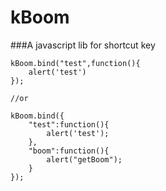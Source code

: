 # kBoom
###A javascript lib for shortcut key





    kBoom.bind("test",function(){
    	alert('test')
    });
    
    //or
    
    kBoom.bind({
    	"test":function(){
    		alert('test');
    	},
    	"boom":function(){
    		alert("getBoom");
    	}
    });


